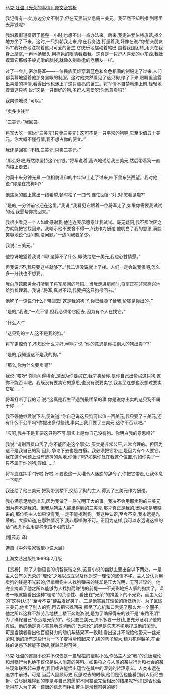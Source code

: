 [马克·吐温《光荣的事情》原文及赏析](https://www.vrrw.net/wx/15458.html)

我记得有一次,身边分文不剩了,但在天黑前又急需三美元。我茫然不知所措,到哪里去弄钱呢?

我沿着街道徘徊了整整一小时,也想不出一点办法来。后来,我走进爱伯特旅馆,找个地方坐了下来。这时,一只狗朝我走来,停在我身边,打量着我,好像在说:“你想交朋友吗?”我好奇地注视着这只可爱的畜生,它快乐地摆动着尾巴,围着我团团转,用头在我身上摩挲,一再地扬起头,用棕色的眼睛看着我。这真是一只逗人喜爱的小东西,我抚摸着它那缎子般光滑的脑袋,就像久别重逢的老朋友一样。

过了一会儿,密尔将军——一位民族英雄穿着蓝色和金色相间的制服走了过来,人们都羡慕地望着他那身显眼的制服。这时他突然看见了这只狗,停了下来,眼睛里流露出喜爱的神情,看得出他也迷上了这只漂亮的畜生。将军情不自禁地走上前,轻轻地摸着这只狗,说:“这是一只很好的狗,多逗人喜爱呀!你愿意卖吗?”

我爽快地说:“可以。”

“卖多少钱?”

“三美元。”我回答。

将军大吃一惊说:“三美元?只卖三美元? 这可不是一只平常的狗啊,它至少值五十美元。你大概不懂行情,我不想占你的便宜。”

我还是回答:“不错,三美元,只卖三美元。”

“那么好吧,既然你坚持这个价钱。”将军说着,高兴地递给我三美元,然后带着狗一直向楼上走去。

约莫十来分钟光景,一位相貌温和的中年绅士走了过来,四下里东张西望。我对他说:“你是在找狗吗?”

他焦急的脸上露出一线希望,顿时松了一口气,连忙回答:“对,对!您看见啦?”

“是的,一分钟前它还在这里。”我说,“我看见它跟着一位将军走了,如果你需要我试试的话,我愿帮你找回来。”

我很少看见一个人如此感谢我,他连连表示愿意让我试试。毫无疑问,我不费吹灰之力就能把它找回来。我暗示他不要舍不得一点钱作为酬谢,他明白了我的意思,满脸笑容地说:“没问题,没问题。”一边问我要多少。

我说:“三美元。”

他惊讶地望着我说:“啊! 这算不了什么,即使给您十美元,我也心甘情愿。”

但我说:“不,我只要这些就够了。”我二话没说就上了楼。人们一定会说我傻吧,怎么多一分钱也不想要。

我向旅馆服务台打听到了将军房间的号码。当我走进房间时,将军正在非常高兴地给狗梳理着。我说:“将军,真对不起,我要把这只狗带回去。”

他吃了一惊说:“什么? 带回去! 这是我的狗了,你已经卖了给我,价钱是你出的。”

“是的,”我说,“一点不错,但我必须带它回去,因为有个人在找它。”

“什么人?”

“这只狗的主人,这不是我的狗。”

将军更惊奇了,不知说什么才好,半晌才说:“你的意思是你把别人的狗出卖了?”

“是的,我知道这不是我的狗。”

“那么,你为什么要卖呢?”

我说:“哎呀! 你真问得稀奇,是因为你要买它,我才卖给你,是你自己出价买这只狗,这你不能否认吧。我既没有要卖它的意思,也没有说要卖它,我甚至连想也没想过要卖它呢……”

将军打断了我的话,说:“这真是我生平遇到最稀罕的事,你是说你出卖的这只狗不属于你……”

我不等他继续说下去,便说道:“你自己说这只狗可以值一百美元,我只要了三美元,还有什么不公平吗?你提出多付些钱,事实上我只要了三美元,这你不否认吧。”

“哎呀,我并不是非要这只狗不可,事实上是你自己没有狗。你明白我的意思吗?”

我说:“请别再费口舌了,你不能回避这个事实: 买卖是非常公平,非常合理的。但因为这不是我自己的狗,因此,争论下去也是白搭。我必须把它带走,是因为有个人要它。我在这个问题上没有选择的余地,你懂了吗?如果你处在我这个位置,假如你卖了一只不属于你的狗,假如……”

将军连连挥手:“好啦,好啦,不要说这一大堆令人迷惑的辞令了,你把它带走,让我休息一下吧!”

我还给了他三美元,把狗带到楼下,交给了狗的主人,得到了三美元作为酬谢。

我心满意足地走出去,因为我做了一件光明正大的事。我决不会用那卖狗的三美元,因为狗不是我的。但我从狗主人那里得到的三美元,那才真正是我的,因为那是我赚来的,那位狗主人如果没有我,一定不能找到狗。我这种认识,至今不变,我永远是光荣的。大家知道,在那种情况下,我非那样做不可。正因为这样,我可以永远说这样的话:“我决不会用那种来路不明的钱。”

(程茂苏 译)

选自《中外名家微型小说大展》

上海文艺出版社1989年2月版



【赏析】 除了人物语言的机智诙谐之外,这篇小说的幽默主要出自以下两处。一是主人公有关光荣的“理论”之难以成立以及他对这一理论的坚信不移。主人公认为用卖狗的钱是不光彩的,但拿替狗主人找狗赚来的钱却是正大光明、无可非议的。他完全掩盖了他之所以能够为人找狗而赚钱的前提——不光彩地把人家的狗卖了。读者一眼就能看出这种“理论”的荒谬性、看出在“光荣”的掩盖下的不光彩。而主人公的“这种认识”“至今不变”便益发好笑了。二是他实践其理论的所做所为。为了区区三美元,他卖了别人的狗,再去把它找回来,费尽了心机和口舌兜了那么大一个圈子。他之所以这样不辞劳苦地楼上楼下奔跑游说,是为了确保得来的钱不是“来路不明”,为了确保自己“永远是光荣的”。他只要三美元,决不多要一分钱,更充分证明了他的真诚。他的确是真心实意地贯彻他的“光荣论”,的确是矢志不移地捍卫他的荣誉。可是当读者看出他百般努力的动机与结果不一致时,看出这并不能给他带来一丝光荣时,他的所有这些行为一下子变得滑稽起来了,绕的弯子越大,精力花得越多,在金钱的诱惑下越能不动摇,就越显得可笑。

马克·吐温的这篇小说并不仅仅是一篇轻松的幽默小品,作品主人公“我”的荒唐理论和滑稽行为也绝不仅仅是供人消遣的笑料。如果将之与人类的某些行为和社会的某些现象联系起来思考,我们或许能悟出蕴含在其中的深刻的哲理意义。人类永远在追求中前进。可是,当后人回顾历史,反思过去的时候,他们是否也能看到前人历经曲折、受尽磨难得到的却是与自己的愿望不同甚至完全相反的结果呢?他们是否也会觉得前人为了某一荒唐的信念而挣扎苦斗是滑稽可笑的呢?

